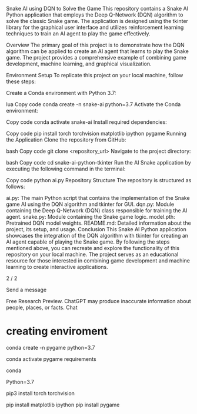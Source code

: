 
Snake AI using DQN to Solve the Game
This repository contains a Snake AI Python application that employs the Deep Q-Network (DQN) algorithm to solve the classic Snake game. The application is designed using the tkinter library for the graphical user interface and utilizes reinforcement learning techniques to train an AI agent to play the game effectively.

Overview
The primary goal of this project is to demonstrate how the DQN algorithm can be applied to create an AI agent that learns to play the Snake game. The project provides a comprehensive example of combining game development, machine learning, and graphical visualization.

Environment Setup
To replicate this project on your local machine, follow these steps:

Create a Conda environment with Python 3.7:

lua
Copy code
conda create -n snake-ai python=3.7
Activate the Conda environment:

Copy code
conda activate snake-ai
Install required dependencies:

Copy code
pip install torch torchvision matplotlib ipython pygame
Running the Application
Clone the repository from GitHub:

bash
Copy code
git clone <repository_url>
Navigate to the project directory:

bash
Copy code
cd snake-ai-python-tkinter
Run the AI Snake application by executing the following command in the terminal:

Copy code
python ai.py
Repository Structure
The repository is structured as follows:

ai.py: The main Python script that contains the implementation of the Snake game AI using the DQN algorithm and tkinter for GUI.
dqn.py: Module containing the Deep Q-Network (DQN) class responsible for training the AI agent.
snake.py: Module containing the Snake game logic.
model.pth: Pretrained DQN model weights.
README.md: Detailed information about the project, its setup, and usage.
Conclusion
This Snake AI Python application showcases the integration of the DQN algorithm with tkinter for creating an AI agent capable of playing the Snake game. By following the steps mentioned above, you can recreate and explore the functionality of this repository on your local machine. The project serves as an educational resource for those interested in combining game development and machine learning to create interactive applications.


2 / 2





Send a message


Free Research Preview. ChatGPT may produce inaccurate information about people, places, or facts. Chat

# creating enviroment
conda create -n pygame python=3.7

conda activate pygame
requirements


conda

Python=3.7

pip3 install torch torchvision

pip install  matplotlib ipython
pip install pygame

